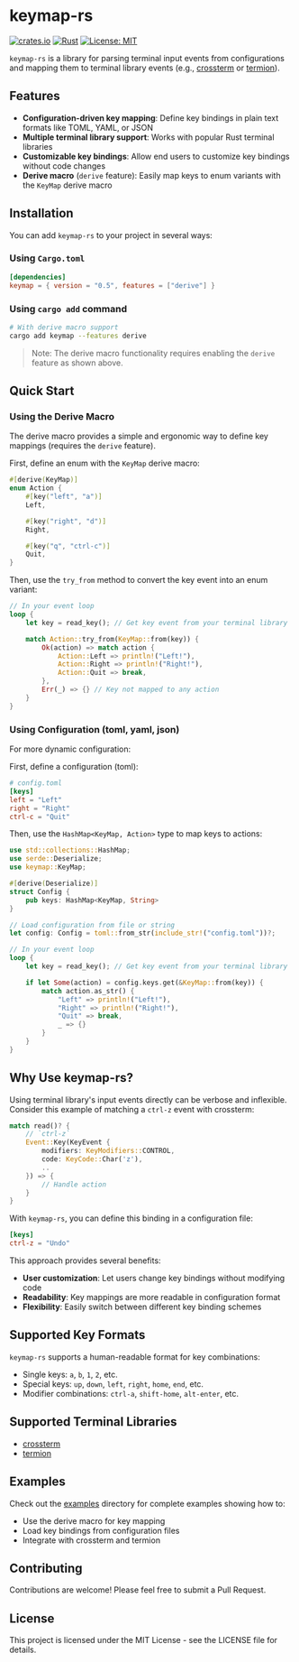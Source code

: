 # keymap-rs

[![crates.io](https://img.shields.io/crates/v/keymap.svg)](https://crates.io/crates/keymap)
[![Rust](https://github.com/rezigned/keymap-rs/actions/workflows/ci.yml/badge.svg)](https://github.com/rezigned/keymap-rs/actions/workflows/ci.yml)
[![License: MIT](https://img.shields.io/badge/License-MIT-brightgreen.svg)](https://opensource.org/licenses/MIT)

`keymap-rs` is a library for parsing terminal input events from configurations and mapping them to terminal library events (e.g., [crossterm](https://github.com/crossterm-rs/crossterm) or [termion](https://gitlab.redox-os.org/redox-os/termion)).

## Features

- **Configuration-driven key mapping**: Define key bindings in plain text formats like TOML, YAML, or JSON
- **Multiple terminal library support**: Works with popular Rust terminal libraries
- **Customizable key bindings**: Allow end users to customize key bindings without code changes
- **Derive macro** (`derive` feature): Easily map keys to enum variants with the `KeyMap` derive macro

## Installation

You can add `keymap-rs` to your project in several ways:

### Using `Cargo.toml`

```toml
[dependencies]
keymap = { version = "0.5", features = ["derive"] }
```

### Using `cargo add` command

```bash
# With derive macro support
cargo add keymap --features derive
```

> Note: The derive macro functionality requires enabling the `derive` feature as shown above.

## Quick Start

### Using the Derive Macro

The derive macro provides a simple and ergonomic way to define key mappings (requires the `derive` feature).

First, define an enum with the `KeyMap` derive macro:

```rust
#[derive(KeyMap)]
enum Action {
    #[key("left", "a")]
    Left,

    #[key("right", "d")]
    Right,

    #[key("q", "ctrl-c")]
    Quit,
}
```

Then, use the `try_from` method to convert the key event into an enum variant:

```rust
// In your event loop
loop {
    let key = read_key(); // Get key event from your terminal library

    match Action::try_from(KeyMap::from(key)) {
        Ok(action) => match action {
            Action::Left => println!("Left!"),
            Action::Right => println!("Right!"),
            Action::Quit => break,
        },
        Err(_) => {} // Key not mapped to any action
    }
}
```

### Using Configuration (toml, yaml, json)

For more dynamic configuration:

First, define a configuration (toml):

```toml
# config.toml
[keys]
left = "Left"
right = "Right"
ctrl-c = "Quit"
```

Then, use the `HashMap<KeyMap, Action>` type to map keys to actions:

```rust
use std::collections::HashMap;
use serde::Deserialize;
use keymap::KeyMap;

#[derive(Deserialize)]
struct Config {
    pub keys: HashMap<KeyMap, String>
}

// Load configuration from file or string
let config: Config = toml::from_str(include_str!("config.toml"))?;

// In your event loop
loop {
    let key = read_key(); // Get key event from your terminal library

    if let Some(action) = config.keys.get(&KeyMap::from(key)) {
        match action.as_str() {
            "Left" => println!("Left!"),
            "Right" => println!("Right!"),
            "Quit" => break,
            _ => {}
        }
    }
}
```

## Why Use keymap-rs?

Using terminal library's input events directly can be verbose and inflexible. Consider this example of matching a `ctrl-z` event with crossterm:

```rust
match read()? {
    // `ctrl-z`
    Event::Key(KeyEvent {
        modifiers: KeyModifiers::CONTROL,
        code: KeyCode::Char('z'),
        ..
    }) => {
        // Handle action
    }
}
```

With `keymap-rs`, you can define this binding in a configuration file:

```toml
[keys]
ctrl-z = "Undo"
```

This approach provides several benefits:
- **User customization**: Let users change key bindings without modifying code
- **Readability**: Key mappings are more readable in configuration format
- **Flexibility**: Easily switch between different key binding schemes

## Supported Key Formats

`keymap-rs` supports a human-readable format for key combinations:

- Single keys: `a`, `b`, `1`, `2`, etc.
- Special keys: `up`, `down`, `left`, `right`, `home`, `end`, etc.
- Modifier combinations: `ctrl-a`, `shift-home`, `alt-enter`, etc.

## Supported Terminal Libraries

- [crossterm](https://github.com/crossterm-rs/crossterm)
- [termion](https://gitlab.redox-os.org/redox-os/termion)

## Examples

Check out the [examples](examples/) directory for complete examples showing how to:
- Use the derive macro for key mapping
- Load key bindings from configuration files
- Integrate with crossterm and termion

## Contributing

Contributions are welcome! Please feel free to submit a Pull Request.

## License

This project is licensed under the MIT License - see the LICENSE file for details.